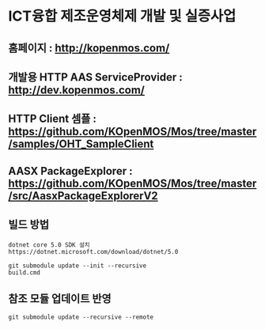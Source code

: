 ICT융합 제조운영체제 개발 및 실증사업
============
## 홈페이지 : http://kopenmos.com/
## 개발용 HTTP AAS ServiceProvider : http://dev.kopenmos.com/
## HTTP Client 셈플 : https://github.com/KOpenMOS/Mos/tree/master/samples/OHT_SampleClient
## AASX PackageExplorer : https://github.com/KOpenMOS/Mos/tree/master/src/AasxPackageExplorerV2

## 빌드 방법
```
dotnet core 5.0 SDK 설치
https://dotnet.microsoft.com/download/dotnet/5.0

git submodule update --init --recursive
build.cmd
```
## 참조 모듈 업데이트 반영
```
git submodule update --recursive --remote
```
